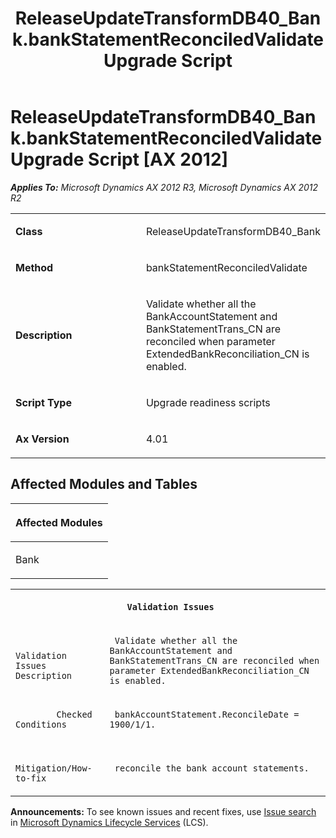 ﻿---
title: ReleaseUpdateTransformDB40_Bank.bankStatementReconciledValidate Upgrade Script
TOCTitle: ReleaseUpdateTransformDB40_Bank.bankStatementReconciledValidate Upgrade Script
ms:assetid: 88622fb1-75c3-e72e-8812-fcb0edc5a4c5
ms:mtpsurl: https://msdn.microsoft.com/en-us/library/JJ686092(v=AX.60)
ms:contentKeyID: 49709543
ms.date: 05/18/2015
mtps_version: v=AX.60
---

# ReleaseUpdateTransformDB40\_Bank.bankStatementReconciledValidate Upgrade Script [AX 2012]


_**Applies To:** Microsoft Dynamics AX 2012 R3, Microsoft Dynamics AX 2012 R2_

<table>
<colgroup>
<col style="width: 50%" />
<col style="width: 50%" />
</colgroup>
<tbody>
<tr class="odd">
<td><p><strong>Class</strong></p></td>
<td><p>ReleaseUpdateTransformDB40_Bank</p></td>
</tr>
<tr class="even">
<td><p><strong>Method</strong></p></td>
<td><p>bankStatementReconciledValidate</p></td>
</tr>
<tr class="odd">
<td><p><strong>Description</strong></p></td>
<td><p>Validate whether all the BankAccountStatement and BankStatementTrans_CN are reconciled when parameter ExtendedBankReconciliation_CN is enabled.</p></td>
</tr>
<tr class="even">
<td><p><strong>Script Type</strong></p></td>
<td><p>Upgrade readiness scripts</p></td>
</tr>
<tr class="odd">
<td><p><strong>Ax Version</strong></p></td>
<td><p>4.01</p></td>
</tr>
</tbody>
</table>


## Affected Modules and Tables

<table>
<colgroup>
<col style="width: 100%" />
</colgroup>
<thead>
<tr class="header">
<th><p>Affected Modules</p></th>
</tr>
</thead>
<tbody>
<tr class="odd">
<td><p>Bank</p></td>
</tr>
</tbody>
</table>


<table xmlns="http://www.w3.org/1999/xhtml">
              <tr><th colspan="2">
		
   <p>
   
	 Validation Issues
  </p>
  </th></tr>
              <tr><td>
		
   <p>
   
	 
            Validation Issues Description
          
  </p>
  </td><td>
		
   <p>
   
	 Validate whether all the BankAccountStatement and BankStatementTrans_CN are reconciled when parameter ExtendedBankReconciliation_CN is enabled.
  </p>
  </td></tr>
              <tr><td>
		
   <p>
   
	 
            Checked Conditions
          
  </p>
  </td><td>
		
   <p>
   
	 bankAccountStatement.ReconcileDate = 1900/1/1.
  </p>
  </td></tr>
              <tr><td>
		
   <p>
   
	 
            Mitigation/How-to-fix
          
  </p>
  </td><td>
		
   <p>
   
	 reconcile the bank account statements.
  </p>
  </td></tr>
            </table>

  
**Announcements:** To see known issues and recent fixes, use [Issue search](http://go.microsoft.com/fwlink/?linkid=389258) in [Microsoft Dynamics Lifecycle Services](http://go.microsoft.com/fwlink/?linkid=306505) (LCS).

